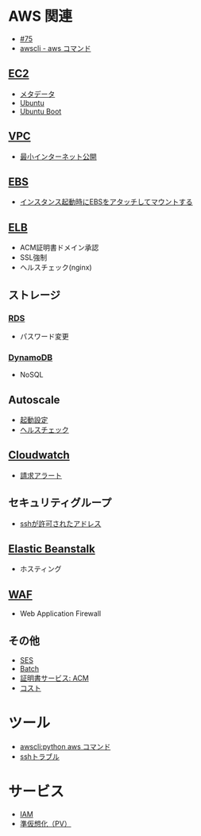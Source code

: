 
# AWS 関連

- [#75](https://github.com/hdknr/scriptogr.am/issues/75)
- [awscli - aws コマンド](aws.awscli.md)

## [EC2](ec2)

- [メタデータ](aws.instance.metadata.md)
- [Ubuntu](aws.ubuntu.md)
- [Ubuntu Boot](aws.ubuntu.boot.md)

## [VPC](vpc)

- [最小インターネット公開](vpc/vpc.minimum.md)

## [EBS](ebs)

- [インスタンス起動時にEBSをアタッチしてマウントする](ebs.attach-volume.md)

## [ELB](elb)

- ACM証明書ドメイン承認
- SSL強制
- ヘルスチェック(nginx)

## ストレージ

### [RDS](rds/README.md)

- パスワード変更

### [DynamoDB](dynamodb/README.md)

- NoSQL

## Autoscale

- [起動設定](aws.autoscale.md)
- [ヘルスチェック](aws.autoscale.health.md)

## [Cloudwatch](cloudwatch)

- [請求アラート](Cloudwatch/billing.md)

## セキュリティグループ

- [sshが許可されたアドレス](aws.securitygroup.md)

## [Elastic Beanstalk](beanstalk/README.md)

- ホスティング

## [WAF](waf)

- Web Application Firewall

## その他

- [SES](ses/README.md)
- [Batch](aws.batch.md)
- [証明書サービス: ACM](aws.acm.md)
- [コスト](aws.cost.md)

# ツール

- [awscli:python aws コマンド](aws.awscli.md)
- [sshトラブル](aws.ssh.md)

# サービス

- [IAM](aws.iam.md)
- [準仮想化（PV）](aws.pv-grub.md)
